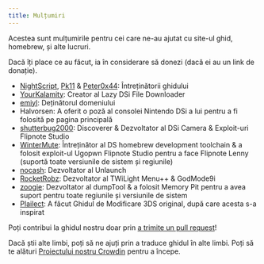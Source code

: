 ```yaml
---
title: Mulțumiri
---
```


Acestea sunt mulțumirile pentru cei care ne-au ajutat cu site-ul ghid, homebrew, și alte lucruri.

Dacă îți place ce au făcut, ia în considerare să donezi (dacă ei au un link de donație).

- [NightScript](https://nightscript370.github.io/), [Pk11](https://pk11.us/) & [Peter0x44](https://github.com/Peter0x44): Întreținătorii ghidului
- [YourKalamity](https://github.com/YourKalamity/): Creator al Lazy DSi File Downloader
- [emiyl](https://emiyl.com/paypal): Deținătorul domeniului
- Halvorsen: A oferit o poză al consolei Nintendo DSi a lui pentru a fi folosită pe pagina principală
- [shutterbug2000](https://paypal.me/projectkaeru): Discoverer & Dezvoltator al DSi Camera & Exploit-uri Flipnote Studio
- [WinterMute](https://devkitpro.org/support-devkitpro): Întreținător al DS homebrew development toolchain & a folosit exploit-ul Ugopwn Flipnote Studio pentru a face Flipnote Lenny (suportă toate versiunile de sistem și regiunile)
- [nocash](http://problemkaputt.de/donate.htm): Dezvoltator al Unlaunch
- [RocketRobz](https://github.com/RocketRobz): Dezvoltator al TWiLight Menu++ & GodMode9i
- [zoogie](https://github.com/zoogie): Dezvoltator al dumpTool & a folosit Memory Pit pentru a avea suport pentru toate regiunile și versiunile de sistem
- [Plailect](https://github.com/Plailect): A făcut Ghidul de Modificare 3DS original, după care acesta s-a inspirat

Poți contribui la ghidul nostru doar prin [a trimite un pull request](https://github.com/cfw-guide/dsi.cfw.guide/)!

Dacă știi alte limbi, poți să ne ajuți prin a traduce ghidul în alte limbi. Poți să te alături [Proiectului nostru Crowdin](https://crowdin.com/project/dsi-guide) pentru a începe.
